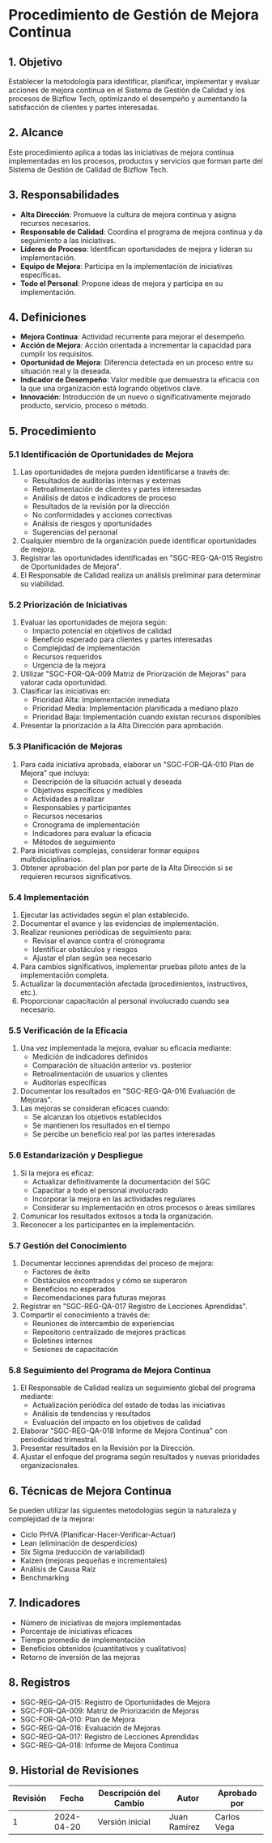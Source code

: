 # Procedimiento de Gestión de Mejora Continua

## 1. Objetivo
Establecer la metodología para identificar, planificar, implementar y evaluar acciones de mejora continua en el Sistema de Gestión de Calidad y los procesos de Bizflow Tech, optimizando el desempeño y aumentando la satisfacción de clientes y partes interesadas.

## 2. Alcance
Este procedimiento aplica a todas las iniciativas de mejora continua implementadas en los procesos, productos y servicios que forman parte del Sistema de Gestión de Calidad de Bizflow Tech.

## 3. Responsabilidades
- **Alta Dirección**: Promueve la cultura de mejora continua y asigna recursos necesarios.
- **Responsable de Calidad**: Coordina el programa de mejora continua y da seguimiento a las iniciativas.
- **Líderes de Proceso**: Identifican oportunidades de mejora y lideran su implementación.
- **Equipo de Mejora**: Participa en la implementación de iniciativas específicas.
- **Todo el Personal**: Propone ideas de mejora y participa en su implementación.

## 4. Definiciones
- **Mejora Continua**: Actividad recurrente para mejorar el desempeño.
- **Acción de Mejora**: Acción orientada a incrementar la capacidad para cumplir los requisitos.
- **Oportunidad de Mejora**: Diferencia detectada en un proceso entre su situación real y la deseada.
- **Indicador de Desempeño**: Valor medible que demuestra la eficacia con la que una organización está logrando objetivos clave.
- **Innovación**: Introducción de un nuevo o significativamente mejorado producto, servicio, proceso o método.

## 5. Procedimiento

### 5.1 Identificación de Oportunidades de Mejora
1. Las oportunidades de mejora pueden identificarse a través de:
   - Resultados de auditorías internas y externas
   - Retroalimentación de clientes y partes interesadas
   - Análisis de datos e indicadores de proceso
   - Resultados de la revisión por la dirección
   - No conformidades y acciones correctivas
   - Análisis de riesgos y oportunidades
   - Sugerencias del personal
2. Cualquier miembro de la organización puede identificar oportunidades de mejora.
3. Registrar las oportunidades identificadas en "SGC-REG-QA-015 Registro de Oportunidades de Mejora".
4. El Responsable de Calidad realiza un análisis preliminar para determinar su viabilidad.

### 5.2 Priorización de Iniciativas
1. Evaluar las oportunidades de mejora según:
   - Impacto potencial en objetivos de calidad
   - Beneficio esperado para clientes y partes interesadas
   - Complejidad de implementación
   - Recursos requeridos
   - Urgencia de la mejora
2. Utilizar "SGC-FOR-QA-009 Matriz de Priorización de Mejoras" para valorar cada oportunidad.
3. Clasificar las iniciativas en:
   - Prioridad Alta: Implementación inmediata
   - Prioridad Media: Implementación planificada a mediano plazo
   - Prioridad Baja: Implementación cuando existan recursos disponibles
4. Presentar la priorización a la Alta Dirección para aprobación.

### 5.3 Planificación de Mejoras
1. Para cada iniciativa aprobada, elaborar un "SGC-FOR-QA-010 Plan de Mejora" que incluya:
   - Descripción de la situación actual y deseada
   - Objetivos específicos y medibles
   - Actividades a realizar
   - Responsables y participantes
   - Recursos necesarios
   - Cronograma de implementación
   - Indicadores para evaluar la eficacia
   - Métodos de seguimiento
2. Para iniciativas complejas, considerar formar equipos multidisciplinarios.
3. Obtener aprobación del plan por parte de la Alta Dirección si se requieren recursos significativos.

### 5.4 Implementación
1. Ejecutar las actividades según el plan establecido.
2. Documentar el avance y las evidencias de implementación.
3. Realizar reuniones periódicas de seguimiento para:
   - Revisar el avance contra el cronograma
   - Identificar obstáculos y riesgos
   - Ajustar el plan según sea necesario
4. Para cambios significativos, implementar pruebas piloto antes de la implementación completa.
5. Actualizar la documentación afectada (procedimientos, instructivos, etc.).
6. Proporcionar capacitación al personal involucrado cuando sea necesario.

### 5.5 Verificación de la Eficacia
1. Una vez implementada la mejora, evaluar su eficacia mediante:
   - Medición de indicadores definidos
   - Comparación de situación anterior vs. posterior
   - Retroalimentación de usuarios y clientes
   - Auditorías específicas
2. Documentar los resultados en "SGC-REG-QA-016 Evaluación de Mejoras".
3. Las mejoras se consideran eficaces cuando:
   - Se alcanzan los objetivos establecidos
   - Se mantienen los resultados en el tiempo
   - Se percibe un beneficio real por las partes interesadas

### 5.6 Estandarización y Despliegue
1. Si la mejora es eficaz:
   - Actualizar definitivamente la documentación del SGC
   - Capacitar a todo el personal involucrado
   - Incorporar la mejora en las actividades regulares
   - Considerar su implementación en otros procesos o áreas similares
2. Comunicar los resultados exitosos a toda la organización.
3. Reconocer a los participantes en la implementación.

### 5.7 Gestión del Conocimiento
1. Documentar lecciones aprendidas del proceso de mejora:
   - Factores de éxito
   - Obstáculos encontrados y cómo se superaron
   - Beneficios no esperados
   - Recomendaciones para futuras mejoras
2. Registrar en "SGC-REG-QA-017 Registro de Lecciones Aprendidas".
3. Compartir el conocimiento a través de:
   - Reuniones de intercambio de experiencias
   - Repositorio centralizado de mejores prácticas
   - Boletines internos
   - Sesiones de capacitación

### 5.8 Seguimiento del Programa de Mejora Continua
1. El Responsable de Calidad realiza un seguimiento global del programa mediante:
   - Actualización periódica del estado de todas las iniciativas
   - Análisis de tendencias y resultados
   - Evaluación del impacto en los objetivos de calidad
2. Elaborar "SGC-REG-QA-018 Informe de Mejora Continua" con periodicidad trimestral.
3. Presentar resultados en la Revisión por la Dirección.
4. Ajustar el enfoque del programa según resultados y nuevas prioridades organizacionales.

## 6. Técnicas de Mejora Continua
Se pueden utilizar las siguientes metodologías según la naturaleza y complejidad de la mejora:
- Ciclo PHVA (Planificar-Hacer-Verificar-Actuar)
- Lean (eliminación de desperdicios)
- Six Sigma (reducción de variabilidad)
- Kaizen (mejoras pequeñas e incrementales)
- Análisis de Causa Raíz
- Benchmarking

## 7. Indicadores
- Número de iniciativas de mejora implementadas
- Porcentaje de iniciativas eficaces
- Tiempo promedio de implementación
- Beneficios obtenidos (cuantitativos y cualitativos)
- Retorno de inversión de las mejoras

## 8. Registros
- SGC-REG-QA-015: Registro de Oportunidades de Mejora
- SGC-FOR-QA-009: Matriz de Priorización de Mejoras
- SGC-FOR-QA-010: Plan de Mejora
- SGC-REG-QA-016: Evaluación de Mejoras
- SGC-REG-QA-017: Registro de Lecciones Aprendidas
- SGC-REG-QA-018: Informe de Mejora Continua

## 9. Historial de Revisiones
| Revisión | Fecha | Descripción del Cambio | Autor | Aprobado por |
|----------|-------|------------------------|-------|--------------|
| 1 | 2024-04-20 | Versión inicial | Juan Ramírez | Carlos Vega | 